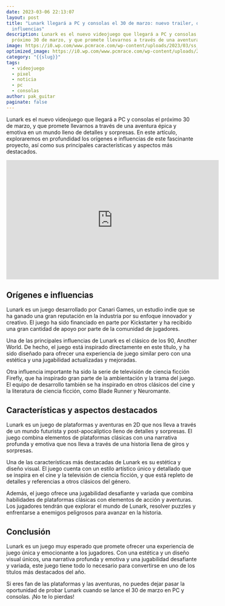 ```yaml
---
date: 2023-03-06 22:13:07
layout: post
title: "Lunark llegará a PC y consolas el 30 de marzo: nuevo trailer, orígenes e
  influencias"
description: Lunark es el nuevo videojuego que llegará a PC y consolas el
  próximo 30 de marzo, y que promete llevarnos a través de una aventura épica
image: https://i0.wp.com/www.pcmrace.com/wp-content/uploads/2023/03/ss_6e1b4e13d746e5f3f406e026bf56a8d978e82aa5.1920x1080.jpg?resize=750%2C400&ssl=1
optimized_image: https://i0.wp.com/www.pcmrace.com/wp-content/uploads/2023/03/ss_6e1b4e13d746e5f3f406e026bf56a8d978e82aa5.1920x1080.jpg?resize=750%2C400&ssl=1
category: "{{slug}}"
tags:
  - videojuego
  - pixel
  - noticia
  - pc
  - consolas
author: pak_guitar
paginate: false
---
```

Lunark es el nuevo videojuego que llegará a PC y consolas el próximo 30 de marzo, y que promete llevarnos a través de una aventura épica y emotiva en un mundo lleno de detalles y sorpresas. En este artículo, exploraremos en profundidad los orígenes e influencias de este fascinante proyecto, así como sus principales características y aspectos más destacados.

<iframe width="560" height="315" src="https://www.youtube.com/embed/CHWFhGVtTcg" title="YouTube video player" frameborder="0" allow="accelerometer; autoplay; clipboard-write; encrypted-media; gyroscope; picture-in-picture; web-share" allowfullscreen></iframe>

## Orígenes e influencias

Lunark es un juego desarrollado por Canari Games, un estudio indie que se ha ganado una gran reputación en la industria por su enfoque innovador y creativo. El juego ha sido financiado en parte por Kickstarter y ha recibido una gran cantidad de apoyo por parte de la comunidad de jugadores.

Una de las principales influencias de Lunark es el clásico de los 90, Another World. De hecho, el juego está inspirado directamente en este título, y ha sido diseñado para ofrecer una experiencia de juego similar pero con una estética y una jugabilidad actualizadas y mejoradas.

Otra influencia importante ha sido la serie de televisión de ciencia ficción Firefly, que ha inspirado gran parte de la ambientación y la trama del juego. El equipo de desarrollo también se ha inspirado en otros clásicos del cine y la literatura de ciencia ficción, como Blade Runner y Neuromante.

## Características y aspectos destacados

Lunark es un juego de plataformas y aventuras en 2D que nos lleva a través de un mundo futurista y post-apocalíptico lleno de detalles y sorpresas. El juego combina elementos de plataformas clásicas con una narrativa profunda y emotiva que nos lleva a través de una historia llena de giros y sorpresas.

Una de las características más destacadas de Lunark es su estética y diseño visual. El juego cuenta con un estilo artístico único y detallado que se inspira en el cine y la televisión de ciencia ficción, y que está repleto de detalles y referencias a otros clásicos del género.

Además, el juego ofrece una jugabilidad desafiante y variada que combina habilidades de plataformas clásicas con elementos de acción y aventuras. Los jugadores tendrán que explorar el mundo de Lunark, resolver puzzles y enfrentarse a enemigos peligrosos para avanzar en la historia.

## Conclusión

Lunark es un juego muy esperado que promete ofrecer una experiencia de juego única y emocionante a los jugadores. Con una estética y un diseño visual únicos, una narrativa profunda y emotiva y una jugabilidad desafiante y variada, este juego tiene todo lo necesario para convertirse en uno de los títulos más destacados del año.

Si eres fan de las plataformas y las aventuras, no puedes dejar pasar la oportunidad de probar Lunark cuando se lance el 30 de marzo en PC y consolas. ¡No te lo pierdas!